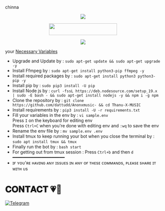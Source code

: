 chinna 

<p align="center">
  <img src="https://graph.org/file/657982067208bfb42ab98-6373069b6a0dfd7ef2.jpg">
</p>
 
</h2>

<p align="center"><a href="https://dashboard.heroku.com/new?template=https://github.com/GDNBHARATH448/Chinnamusic"> <img 
src="https://img.shields.io/badge/Deploy%20On%20Heroku-bringle?style=for-the-badge&logo=heroku" width="220" height="38.45"/></a></p>

<p align="center">
<a href="https://t.me/TeluguTelegramFriends"><img src="https://img.shields.io/badge/-Support%20Channel-blue.svg?style=for-the-badge&logo=Telegram"></a>
</p>

 your [Necessary Variables](https://github.com/doraemon890/ANNIE-X-MUSIC/blob/Master/sample.env)
- Upgrade and Update by :
 `sudo apt-get update && sudo apt-get upgrade -y`
- Install Ffmpeg by :
  `sudo apt-get install python3-pip ffmpeg -y`
- Install required packages by :
 `sudo apt-get install python3 python3-pip -y`
- Install pip by :
 `sudo pip3 install -U pip`
- Install Node js by :
 `curl -fssL https://deb.nodesource.com/setup_19.x | sudo -E bash - && sudo apt-get install nodejs -y && npm i -g npm`
- Clone the repository by :
 `git clone https://github.com/dattudd/Anonxmusic- && cd Thanu-X-MUSIC`
- Install requirements by :
 `pip3 install -U -r requirements.txt`
- Fill your variables in the env by :
 `vi sample.env`<br>
Press `I` on the keyboard for editing env<br>
Press `Ctrl+C` when you're done with editing env and `:wq` to save the env<br>
- Rename the env file by :
 `mv sample.env .env`
- Install tmux to keep running your bot when you close the terminal by :
 `sudo apt install tmux && tmux`
- Finally run the bot by :
 `bash start`
- For getting out from tmux session : Press `Ctrl+b` and then `d`<br>
━━━━━━━━━━━━━━━━━━━━
- ɪғ ʏᴏᴜ'ʀᴇ ʜᴀᴠɪɴɢ ᴀɴʏ ɪssᴜᴇs ɪɴ ᴀɴʏ ᴏғ ᴛʜᴇsᴇ ᴄᴏᴍᴍᴀɴᴅs, ᴘʟᴇᴀsᴇ sʜᴀʀᴇ ɪᴛ ᴡɪᴛʜ ᴜs
    </details>


# 𝐂𝐎𝐍𝐓𝐀𝐂𝐓 💗🥀
<a href="https://t.me/DFSChinnaop"><img title="Telegram" src="https://img.shields.io/badge/ᬃ ⃪ ⷬ ⷡ ⷯ 𝐈𝛕ᷟ‌𝚣⃪ꙴ ⋆‌⃝๛𝐂𝐡𝐢𝐧𝐧𝐚™๛٭》 ✘ ๏𝕡✨-%23000000.svg?&style=for-the-badge&logo=telegram&logoColor=61DAFB"></a>

